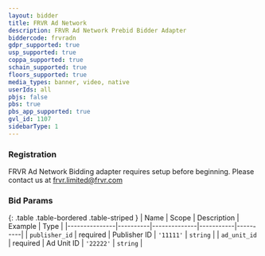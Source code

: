 ```yaml
---
layout: bidder
title: FRVR Ad Network
description: FRVR Ad Network Prebid Bidder Adapter
biddercode: frvradn
gdpr_supported: true
usp_supported: true
coppa_supported: true
schain_supported: true
floors_supported: true
media_types: banner, video, native
userIds: all
pbjs: false
pbs: true
pbs_app_supported: true
gvl_id: 1107
sidebarType: 1
---
```


### Registration

FRVR Ad Network Bidding adapter requires setup before beginning. Please contact us at frvr.limited@frvr.com

### Bid Params

{: .table .table-bordered .table-striped }
| Name          | Scope    | Description  | Example   | Type     |
|---------------|----------|--------------|-----------|----------|
| `publisher_id` | required | Publisher ID | `'11111'` | `string` |
| `ad_unit_id` | required | Ad Unit ID | `'22222'` | `string` |
